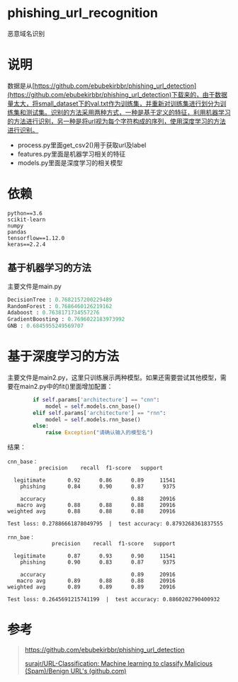 # phishing_url_recognition
恶意域名识别

# 说明

数据是从[https://github.com/ebubekirbbr/phishing_url_detection](https://github.com/ebubekirbbr/phishing_url_detection)下载来的，由于数据量太大，将small_dataset下的val.txt作为训练集，并重新对训练集进行划分为训练集和测试集。识别的方法采用两种方式，一种是基于定义的特征，利用机器学习的方法进行识别，另一种是将url视为每个字符构成的序列，使用深度学习的方法进行识别。<br>

- process.py里面get_csv2()用于获取url及label
- features.py里面是机器学习相关的特征
- models.py里面是深度学习的相关模型

# 依赖

```shell
python==3.6
scikit-learn
numpy
pandas
tensorflow==1.12.0
keras==2.2.4
```

## 基于机器学习的方法

主要文件是main.py

```python
DecisionTree : 0.7682157200229489 
RandomForest : 0.7686460126219162 
Adaboost : 0.7638171734557276 
GradientBoosting : 0.7696022183973992 
GNB : 0.6845955249569707
```

# 基于深度学习的方法

主要文件是main2.py，这里只训练展示两种模型。如果还需要尝试其他模型，需要在main2.py中的fit()里面增加配置：

```python
        if self.params['architecture'] == "cnn":
            model = self.models.cnn_base()
        elif self.params['architecture'] == "rnn":
            model = self.models.rnn_base()
        else:
            raise Exception("请确认输入的模型名")
```

结果：

```
cnn_base：
 	      precision    recall  f1-score   support

  legitimate       0.92      0.86      0.89     11541
    phishing       0.84      0.90      0.87      9375

    accuracy                           0.88     20916
   macro avg       0.88      0.88      0.88     20916
weighted avg       0.88      0.88      0.88     20916

Test loss: 0.27886661878049795  |  test accuracy: 0.8793268361837555

rnn_bae：
              precision    recall  f1-score   support

  legitimate       0.87      0.93      0.90     11541
    phishing       0.90      0.83      0.87      9375

    accuracy                           0.89     20916
   macro avg       0.89      0.88      0.88     20916
weighted avg       0.89      0.89      0.89     20916

Test loss: 0.2645691215741199  |  test accuracy: 0.8860202790400932
```

# 参考

> https://github.com/ebubekirbbr/phishing_url_detection
>
> [surajr/URL-Classification: Machine learning to classify Malicious (Spam)/Benign URL's (github.com)](https://github.com/surajr/URL-Classification)

